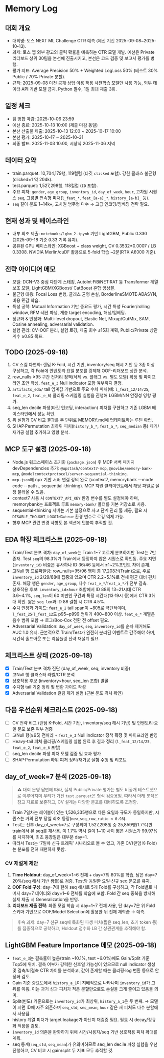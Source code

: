 # Memory Log

## 대회 개요
- 대회명: 토스 NEXT ML Challenge CTR 예측 (예선 기간 2025-09-08~2025-10-13).
- 과제: 토스 앱 외부 광고의 클릭 확률을 예측하는 CTR 모델 개발. 예선은 Private 리더보드 상위 30팀을 본선에 진출시키고, 본선은 코드 검증 및 보고서 평가를 병행.
- 평가 지표: Average Precision 50% + Weighted LogLoss 50% (테스트 30% Public / 70% Private 분할).
- 규칙: 2025-09-08 이전 공개·상업 이용 허용 사전학습 모델만 사용 가능, 외부 데이터·API 기반 모델 금지, Python 필수, 1일 최대 제출 3회.

## 일정 체크
- 팀 병합 마감: 2025-10-06 23:59
- 예선 종료: 2025-10-13 10:00 (제출 마감 동일)
- 본선 산출물 제출: 2025-10-13 12:00 ~ 2025-10-17 10:00
- 본선 평가: 2025-10-17 ~ 2025-10-31
- 최종 발표: 2025-11-03 10:00, 시상식 2025-11-06 저녁

## 데이터 요약
- train.parquet: 10,704,179행, 119컬럼 (타깃 `clicked` 포함). 강한 클래스 불균형 (clicked=1 약 204k).
- test.parquet: 1,527,298행, 118컬럼 (`ID` 포함). 
- 주요 피처: `gender`, `age_group`, `inventory_id`, `day_of_week`, `hour`, 고차원 시퀀스 `seq`, 그룹별 연속형 피처(`l_feat_*`, `feat_[a-e]_*`, `history_[a-b]_` 등).
- `seq` 길이 분포 1~14k+, 고차원 범주형 다수 → 고급 인코딩/임베딩 전략 필요.

## 현재 성과 및 베이스라인
- 내부 최초 제출: `notebooks/lgbm_2.ipynb` 기반 LightGBM, Public 0.330 (2025-09-18 기준 0.33 기록 유지).
- 공유된 GPU 베이스라인: XGBoost + class weight, CV 0.3532±0.0007 / LB 0.3308. NVIDIA Merlin/cuDF 활용으로 5-fold 학습 ~2분(RTX A6000 기준).

## 전략 아이디어 메모
- 모델: DCN-V3 중심 다단계 스태킹, AutoInt·FiBiNET·RAT 등 Transformer 계열 보조 모델, LightGBM/XGBoost/ CatBoost 혼합 앙상블.
- 불균형 대응: Focal Loss 변형, 클래스 균형 손실, BorderlineSMOTE·ADASYN, 비용 민감 학습.
- 특성 공학: Mutual Information 기반 중요도 평가, 시간 특성 Fourier/rolling window, RFM·세션 파생, 계층 target encoding, 해싱/임베딩.
- 정규화 & 안정화: Multi-level dropout, Elastic Net, Mixup/CutMix, SAM, Cosine annealing, adversarial validation.
- 실험 관리: CV-OOF 분리, 실험 로깅, 제출 회수 ≤15회 계획, Public/Private 상관계수 ≥0.85 목표.

## TODO (2025-09-18)
1. CV 스킴 다변화: 랜덤 K-Fold, 시간 기반, inventory/seq 해시 기반 등 3종 이상 구성하고, 각 Fold에 인벤토리·요일 분포를 강제해 OOF-리더보드 상관 분석.
2. row_nulls ≥95 구간 전처리 정책(삭제 vs. 플래그 vs. 별도 모델) 확정 및 파이프라인 초안 작성, `feat_e_3` Null indicator 포함 여부까지 결정.
3. `artifacts_eda/` tail 임계값 기반으로 주요 수치 피처(예: `l_feat_12/14/25`, `feat_e_2`, `feat_e_6`) 클리핑·스케일링 실험을 진행해 LGBM/NN 안정성 영향 평가.
4. seq_len decile 파생(타깃 인코딩, interaction) 피처를 구현하고 기존 LGBM 베이스라인에서 성능 확인.
5. 위 실험과 CV 비교 결과를 주 단위로 MEMORY.md에 업데이트하는 루틴 확립.
6. SHAP·Permutation 최하위 피처(`history_b_*`, `feat_a_*`, `seq_median` 등) 제거/재가공 실험 추가하고 영향 분석.

## MCP 도구 설정 (2025-09-18)
- Node.js 워크스페이스 초기화 (`package.json`) 후 MCP 서버 패키지 devDependencies 추가: `@upstash/context7-mcp`, `@movibe/memory-bank-mcp`, `@modelcontextprotocol/server-sequential-thinking`.
- `mcp.json`에 npx 기반 서버 연결 정의 완료 (context7, memorybank --mode code --path ., sequential-thinking). MCP 지원 클라이언트에서 해당 파일로 설정 불러올 수 있음.
- context7 사용 시 `CONTEXT7_API_KEY` 환경 변수를 별도 설정해야 하며, memorybank는 프로젝트 루트 `memory-bank/` 폴더를 기본 저장소로 사용.
- sequential-thinking 서버는 기본 설정으로 사고 단계 관리 툴 제공, 필요 시 `DISABLE_THOUGHT_LOGGING=true` 환경 변수로 로깅 억제 가능.
- 향후 MCP 관련 변경 사항도 본 섹션에 덧붙여 추적할 것.

## EDA 확장 체크리스트 (2025-09-18)
- Train/Test 분포 격차: `day_of_week`는 Train 1~7 고르게 분포하지만 Test는 7만 존재. Test `seq`의 98.3%가 Train에서 등장하지 않은 시퀀스로 확인됨. 주요 지면(`inventory_id`) 비중은 유사하나 ID 36/46 등에서 ±1~2%포인트 차이 존재.
- 고Null 행 프로파일링: row_nulls=95/96 행이 총 17,208건(Train)으로, 주로 `inventory_id` 2/29/88에 집중돼 있으며 CTR 2.2~5.1%로 전체 평균 대비 편차 존재. 해당 행은 `gender`, `age_group`, 다수 `feat_e_*`/`feat_a_*`가 전부 결측.
- 상호작용 후보: `inventory_id`×`hour` 조합에서 ID 88의 13~21시대 CTR 3.6~4.1%, `seq_len`이 60 미만인 구간과 특정 시간대(13·19시 등)에서 CTR 3%대 확인. 짧은 `seq_len`과 ID 88 결합 시 CTR 4.5%.
- 수치 안정화 가이드: `feat_e_2` tail span이 ~805로 극단적이며, `l_feat_25`·`l_feat_12`도 p95~p999 범위가 400~800 이상. `feat_e_*` 계열은 음수 범위 포함 → 로그/Box-Cox 전환 전 offset 필요.
- Adversarial Validation: `day_of_week`, `seq`, `inventory_id`를 순차 제거해도 AUC 1.0 유지. 근본적으로 Train/Test가 완전히 분리된 이벤트로 간주해야 하며, 시간적 홀드아웃 또는 리샘플링 전략 재설계 필요.

## 체크리스트 상태 (2025-09-18)
- [x] Train/Test 분포 격차 진단 (day_of_week, seq, inventory 비중)
- [x] 고Null 행 클러스터 라벨/CTR 분석
- [x] 상호작용 후보 (inventory×hour, seq_len 조합) 발굴
- [x] 수치형 tail 기준 정리 및 변환 가이드 작성
- [x] Adversarial Validation 컬럼 제거 실험 (근본 분포 격차 확인)

## 다음 우선순위 체크리스트 (2025-09-18)
- [ ] CV 전략 비교 (랜덤 K-Fold, 시간 기반, inventory/seq 해시 기반) 및 인벤토리·요일 분포 보존 여부 검증
- [ ] 고Null 행(≥95) 전처리 + `feat_e_3` Null indicator 정책 확정 및 파이프라인 반영
- [ ] Heavy-tail 피처 클리핑/스케일링 실험 완료 후 결과 정리 (`l_feat_12/14/25`, `feat_e_2`, `feat_e_6` 포함)
- [ ] seq_len decile 파생 피처 모델 검증 및 효과 평가
- [ ] SHAP·Permutation 하위 피처 정리/재가공 실험 수행 및 리포트

## day_of_week=7 분석 (2025-09-18)

> ⚠️ 대회 운영 답변에 따라, 실제 Public/Private 평가는 별도 비공개 테스트셋으로 이루어지며 우리가 가진 `test.parquet`은 형식 검증용임. 따라서 아래 분석은 참고 자료로 보존하고, CV 설계는 다양한 분포를 대비하도록 조정함.
- Train 7일차는 레이블이 있는 1,526,335행으로 다른 요일과 규모가 동일하지만, 시퀀스는 거의 전부 당일 최초 등장(`new_seq_row_ratio ≈ 0.98`).
- Test는 전부 day_of_week=7로 구성되며 1,527,298행 중 25,859행(1.7%)만 train에서 본 seq를 재사용. 이 1.7% 역시 길이 1~10 사이 짧은 시퀀스가 99.97%를 차지하며, 최초 등장일은 대부분 day=1.
- 따라서 Test는 ‘7일차 신규 트래픽’ 시나리오로 볼 수 있고, 기존 CV(랜덤 K-Fold)는 분포를 전혀 재현하지 못함.

### CV 재설계 제안
1. **Time Holdout**: day_of_week=1~6 전체 + day=7의 80%를 학습, 남은 day=7 20%(seq 해시 기반 샘플)로 검증. Test와 동일한 요일·신규 seq 분포를 유지.
2. **OOF Fold 구성**: day=7에 한해 seq 해시로 5개 Fold를 구성하고, 각 Fold별로 나머지 day=7 데이터와 day=1~6 전체를 학습에 포함. Fold 간 seq 중복을 방지해 실제 제출 시 Generalization을 반영.
3. **리더보드 제출 전략**: 최종 모델 학습 시 day=1~7 전체 사용, 단 day=7은 위 Fold 스키마 기반으로 OOF/Model Selection에 활용한 뒤 전체 재학습 → 예측.

> 후속 과제: day=7 신규 seq에 특화된 파생 피처(짧은 seq_len, 초기 token 등)를 집중적으로 공학하고, Holdout 점수와 LB 간 상관관계를 추적해야 함.

## LightGBM Feature Importance 메모 (2025-09-18)

- `feat_e_3`는 결측률이 높음(train ~10.1%, test ~6.0%)에도 Gain/Split 기준 Top5에 위치. 결측 여부가 강력한 신호일 가능성이 있으므로 null indicator 생성 및 결측/비결측 CTR 차이를 분석하고, 값이 존재할 때는 클리핑·log 변환 등으로 안정화 검토.
- Gain 기준 중요도에서 `history_a_1`이 지배적으로 나타나며 `inventory_id`가 그 뒤를 이음. 이는 과거 성과 피처가 적은 분할만으로도 손실을 크게 줄이고 있음을 의미.
- Split(빈도) 기준으로는 `inventory_id`가 최상위, `history_a_1`은 두 번째. ⇒ 모델이 지면 ID에 자주 의존하며 `seq_std`, `seq_mean`, `hour` 같은 새 피처도 다수 분할에서 사용됨.
- history 계열 피처가 target leakage가 아닌지 재검증 필요. 필요 시 decay/정규화 적용을 검토.
- `inventory_id` 의존을 완화하기 위해 시간/사용자/seq 기반 상호작용 피처 확대를 계획.
- seq 통계(`seq_std`, `seq_mean`)가 유의미하므로 seq_len decile 파생 실험을 우선 진행하고, CV 비교 시 gain/split 두 지표 모두 추적할 것.
